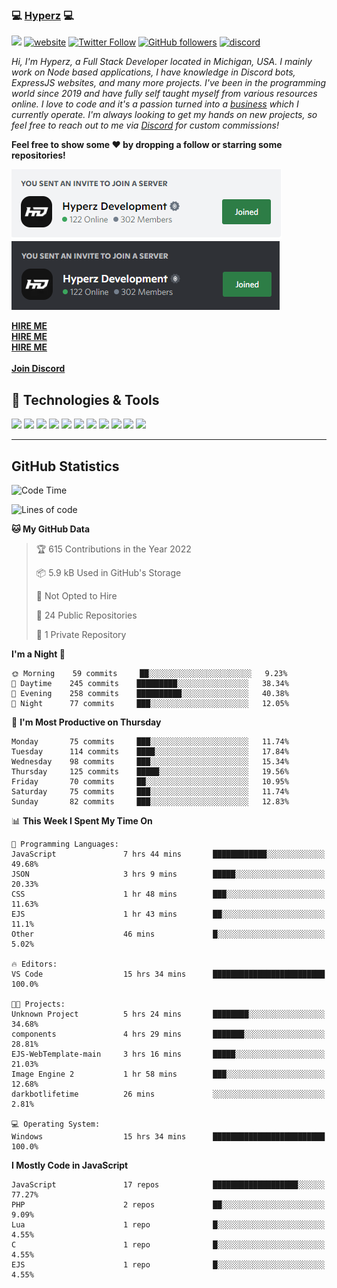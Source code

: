 ### 💻 [Hyperz][website] 💻

![](https://komarev.com/ghpvc/?username=itz-hyperz&label=Views&color=lightgrey)
[![website](https://img.shields.io/badge/Website-9B9B9B.svg?&style=flat-square&logo=Google-Chrome&logoColor=white&link=https://store.hyperz.net)](https://store.hyperz.net)
[![Twitter Follow](https://img.shields.io/twitter/follow/itz_hyperz?label=Follow)](https://twitter.com/intent/follow?screen_name=itz_hyperz)
[![GitHub followers](https://img.shields.io/github/followers/itz-hyperz?label=Follow&style=social)](https://github.com/itz-hyperz)
[![discord](https://img.shields.io/badge/Join_Discord-5865F2.svg?&style=flat-square&logo=discord&logoColor=white&link=https://store.hyperz.net/discord)](https://store.hyperz.net/discord)

*Hi, I'm Hyperz, a Full Stack Developer located in Michigan, USA. I mainly work on Node based applications, I have knowledge in Discord bots, ExpressJS websites, and many more projects. I've been in the programming world since 2019 and have fully self taught myself from various resources online. I love to code and it's a passion turned into a [business][website] which I currently operate. I'm always looking to get my hands on new projects, so feel free to reach out to me via [Discord][discord] for custom commissions!*

<b>Feel free to show some ❤️ by dropping a follow or starring some repositories!</b>

![Discord](https://raw.githubusercontent.com/itz-hyperz/itz-hyperz/master/light-new.png#gh-light-mode-only)
![Discord](https://raw.githubusercontent.com/itz-hyperz/itz-hyperz/master/dark-new.png#gh-dark-mode-only)

**[HIRE ME][hireme]**<br>
**[HIRE ME][hireme]**<br>
**[HIRE ME][hireme]**<br>
<br>
**[Join Discord][discord]**

## 🔧 Technologies & Tools

![](https://img.shields.io/badge/OS-Ubuntu-informational?style=flat&logo=ubuntu&logoColor=white&color=9B9B9B)
![](https://img.shields.io/badge/Editor-VS_Code-informational?style=flat&logo=vscode&logoColor=white&color=9B9B9B)
![](https://img.shields.io/badge/Code-JavaScript-informational?style=flat&logo=javascript&logoColor=white&color=9B9B9B)
![](https://img.shields.io/badge/Code-Node.JS-nformational?style=flat&logo=nodedotjs&logoColor=white&color=9B9B9B)
![](https://img.shields.io/badge/Code-Java-informational?style=flat&logo=java&logoColor=white&color=9B9B9B)
![](https://img.shields.io/badge/Code-Python-informational?style=flat&logo=python&logoColor=white&color=9B9B9B)
![](https://img.shields.io/badge/Code-HTML%20&%20CSS-informational?style=flat&logo=HTML5&logoColor=white&color=9B9B9B)
![](https://img.shields.io/badge/Tools-MySQL-informational?style=flat&logo=mysql&logoColor=white&color=9B9B9B)
![](https://img.shields.io/badge/Tools-NPM-informational?style=flat&logo=npm&logoColor=white&color=9B9B9B)
![](https://img.shields.io/badge/Tools-Spotify-informational?style=flat&logo=spotify&logoColor=white&color=9B9B9B)
![](https://img.shields.io/badge/Tools-GitHub-informational?style=flat&logo=github&logoColor=white&color=9B9B9B)

----

## GitHub Statistics

<!--START_SECTION:waka-->
![Code Time](http://img.shields.io/badge/Code%20Time-0%20secs-blue)

![Lines of code](https://img.shields.io/badge/From%20Hello%20World%20I%27ve%20Written-63%20Thousand%20lines%20of%20code-blue)

**🐱 My GitHub Data** 

> 🏆 615 Contributions in the Year 2022
 > 
> 📦 5.9 kB Used in GitHub's Storage 
 > 
> 🚫 Not Opted to Hire
 > 
> 📜 24 Public Repositories 
 > 
> 🔑 1 Private Repository 
 > 
**I'm a Night 🦉** 

```text
🌞 Morning    59 commits     ██░░░░░░░░░░░░░░░░░░░░░░░   9.23% 
🌆 Daytime    245 commits    █████████░░░░░░░░░░░░░░░░   38.34% 
🌃 Evening    258 commits    ██████████░░░░░░░░░░░░░░░   40.38% 
🌙 Night      77 commits     ███░░░░░░░░░░░░░░░░░░░░░░   12.05%

```
📅 **I'm Most Productive on Thursday** 

```text
Monday       75 commits     ███░░░░░░░░░░░░░░░░░░░░░░   11.74% 
Tuesday      114 commits    ████░░░░░░░░░░░░░░░░░░░░░   17.84% 
Wednesday    98 commits     ███░░░░░░░░░░░░░░░░░░░░░░   15.34% 
Thursday     125 commits    █████░░░░░░░░░░░░░░░░░░░░   19.56% 
Friday       70 commits     ██░░░░░░░░░░░░░░░░░░░░░░░   10.95% 
Saturday     75 commits     ███░░░░░░░░░░░░░░░░░░░░░░   11.74% 
Sunday       82 commits     ███░░░░░░░░░░░░░░░░░░░░░░   12.83%

```


📊 **This Week I Spent My Time On** 

```text
💬 Programming Languages: 
JavaScript               7 hrs 44 mins       ████████████░░░░░░░░░░░░░   49.68% 
JSON                     3 hrs 9 mins        █████░░░░░░░░░░░░░░░░░░░░   20.33% 
CSS                      1 hr 48 mins        ███░░░░░░░░░░░░░░░░░░░░░░   11.63% 
EJS                      1 hr 43 mins        ██░░░░░░░░░░░░░░░░░░░░░░░   11.1% 
Other                    46 mins             █░░░░░░░░░░░░░░░░░░░░░░░░   5.02%

🔥 Editors: 
VS Code                  15 hrs 34 mins      █████████████████████████   100.0%

🐱‍💻 Projects: 
Unknown Project          5 hrs 24 mins       ████████░░░░░░░░░░░░░░░░░   34.68% 
components               4 hrs 29 mins       ███████░░░░░░░░░░░░░░░░░░   28.81% 
EJS-WebTemplate-main     3 hrs 16 mins       █████░░░░░░░░░░░░░░░░░░░░   21.03% 
Image Engine 2           1 hr 58 mins        ███░░░░░░░░░░░░░░░░░░░░░░   12.68% 
darkbotlifetime          26 mins             ░░░░░░░░░░░░░░░░░░░░░░░░░   2.81%

💻 Operating System: 
Windows                  15 hrs 34 mins      █████████████████████████   100.0%

```

**I Mostly Code in JavaScript** 

```text
JavaScript               17 repos            ███████████████████░░░░░░   77.27% 
PHP                      2 repos             ██░░░░░░░░░░░░░░░░░░░░░░░   9.09% 
Lua                      1 repo              █░░░░░░░░░░░░░░░░░░░░░░░░   4.55% 
C                        1 repo              █░░░░░░░░░░░░░░░░░░░░░░░░   4.55% 
EJS                      1 repo              █░░░░░░░░░░░░░░░░░░░░░░░░   4.55%

```



<!--END_SECTION:waka-->

[website]: https://store.hyperz.net
[twitter]: https://twitter.com/itz_hyperz
[twitch]: https://twitch.tv/itzhyperzlive
[youtube]: https://youtube.com/thatguyhyperz
[discord]: https://store.hyperz.net/discord
[hireme]: mailto:itzhyperzyt@gmail.com
